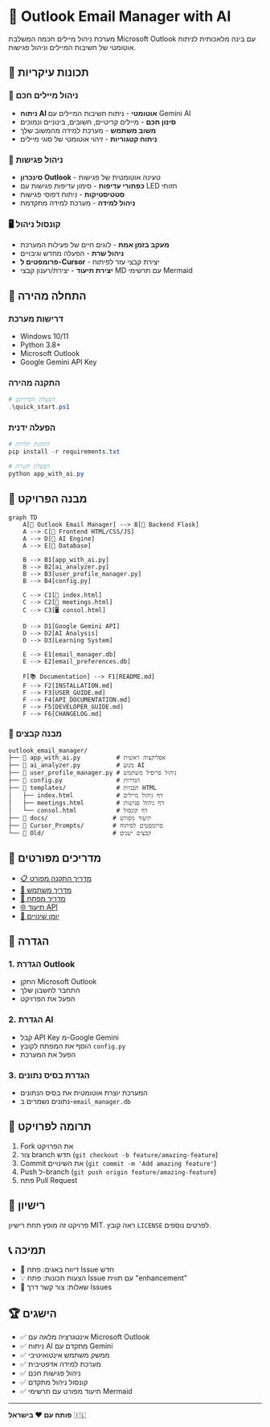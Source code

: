 # 📧 Outlook Email Manager with AI

מערכת ניהול מיילים חכמה המשלבת Microsoft Outlook עם בינה מלאכותית לניתוח אוטומטי של חשיבות המיילים וניהול פגישות.

## 🌟 תכונות עיקריות

### 📧 ניהול מיילים חכם
- **ניתוח AI אוטומטי** - ניתוח חשיבות המיילים עם Gemini AI
- **סינון חכם** - מיילים קריטיים, חשובים, בינוניים ונמוכים
- **משוב משתמש** - מערכת למידה מהמשוב שלך
- **ניתוח קטגוריות** - זיהוי אוטומטי של סוגי מיילים

### 📅 ניהול פגישות
- **סינכרון Outlook** - טעינה אוטומטית של פגישות
- **כפתורי עדיפות** - סימון עדיפות פגישות עם LED חזותי
- **סטטיסטיקות** - ניתוח דפוסי פגישות
- **ניהול למידה** - מערכת למידה מתקדמת

### 🖥️ קונסול ניהול
- **מעקב בזמן אמת** - לוגים חיים של פעילות המערכת
- **ניהול שרת** - הפעלה מחדש וגיבויים
- **פרומפטים ל-Cursor** - יצירת קבצי עזר לפיתוח
- **יצירת תיעוד** - יצירת/רענון קבצי MD עם תרשימי Mermaid

## 🚀 התחלה מהירה

### דרישות מערכת
- Windows 10/11
- Python 3.8+
- Microsoft Outlook
- Google Gemini API Key

### התקנה מהירה
```powershell
# הפעלת הפרויקט
.\quick_start.ps1
```

### הפעלה ידנית
```powershell
# התקנת תלויות
pip install -r requirements.txt

# הפעלת השרת
python app_with_ai.py
```

## 📁 מבנה הפרויקט

```mermaid
graph TD
    A[📧 Outlook Email Manager] --> B[🐍 Backend Flask]
    A --> C[🎨 Frontend HTML/CSS/JS]
    A --> D[🤖 AI Engine]
    A --> E[💾 Database]
    
    B --> B1[app_with_ai.py]
    B --> B2[ai_analyzer.py]
    B --> B3[user_profile_manager.py]
    B --> B4[config.py]
    
    C --> C1[📧 index.html]
    C --> C2[📅 meetings.html]
    C --> C3[🖥️ consol.html]
    
    D --> D1[Google Gemini API]
    D --> D2[AI Analysis]
    D --> D3[Learning System]
    
    E --> E1[email_manager.db]
    E --> E2[email_preferences.db]
    
    F[📚 Documentation] --> F1[README.md]
    F --> F2[INSTALLATION.md]
    F --> F3[USER_GUIDE.md]
    F --> F4[API_DOCUMENTATION.md]
    F --> F5[DEVELOPER_GUIDE.md]
    F --> F6[CHANGELOG.md]
```

### 📂 מבנה קבצים
```
outlook_email_manager/
├── 📧 app_with_ai.py          # אפליקציה ראשית
├── 🤖 ai_analyzer.py          # מנוע AI
├── 👤 user_profile_manager.py # ניהול פרופיל משתמש
├── 📄 config.py               # הגדרות
├── 📁 templates/              # תבניות HTML
│   ├── index.html            # דף ניהול מיילים
│   ├── meetings.html         # דף ניהול פגישות
│   └── consol.html           # דף קונסול
├── 📁 docs/                  # תיעוד מפורט
├── 📁 Cursor_Prompts/        # פרומפטים לפיתוח
└── 📁 Old/                   # קבצים ישנים
```

## 📖 מדריכים מפורטים

- [📋 מדריך התקנה מפורט](INSTALLATION.md)
- [👤 מדריך משתמש](USER_GUIDE.md)
- [🔧 מדריך מפתח](DEVELOPER_GUIDE.md)
- [🌐 תיעוד API](API_DOCUMENTATION.md)
- [📝 יומן שינויים](CHANGELOG.md)

## 🔧 הגדרה

### 1. הגדרת Outlook
- התקן Microsoft Outlook
- התחבר לחשבון שלך
- הפעל את הפרויקט

### 2. הגדרת AI
- קבל API Key מ-Google Gemini
- הוסף את המפתח לקובץ `config.py`
- הפעל את המערכת

### 3. הגדרת בסיס נתונים
- המערכת יוצרת אוטומטית את בסיס הנתונים
- נתונים נשמרים ב-`email_manager.db`

## 🤝 תרומה לפרויקט

1. Fork את הפרויקט
2. צור branch חדש (`git checkout -b feature/amazing-feature`)
3. Commit את השינויים (`git commit -m 'Add amazing feature'`)
4. Push ל-branch (`git push origin feature/amazing-feature`)
5. פתח Pull Request

## 📝 רישיון

פרויקט זה מופץ תחת רישיון MIT. ראה קובץ `LICENSE` לפרטים נוספים.

## 📞 תמיכה

- 🐛 דיווח באגים: פתח Issue חדש
- 💡 הצעות תכונות: פתח Issue עם תווית "enhancement"
- 📧 שאלות: צור קשר דרך Issues

## 🏆 הישגים

- ✅ אינטגרציה מלאה עם Microsoft Outlook
- ✅ ניתוח AI מתקדם עם Gemini
- ✅ ממשק משתמש אינטואיטיבי
- ✅ מערכת למידה אדפטיבית
- ✅ ניהול פגישות חכם
- ✅ קונסול ניהול מתקדם
- ✅ תיעוד מפורט עם תרשימי Mermaid

---

**פותח עם ❤️ בישראל** 🇮🇱
